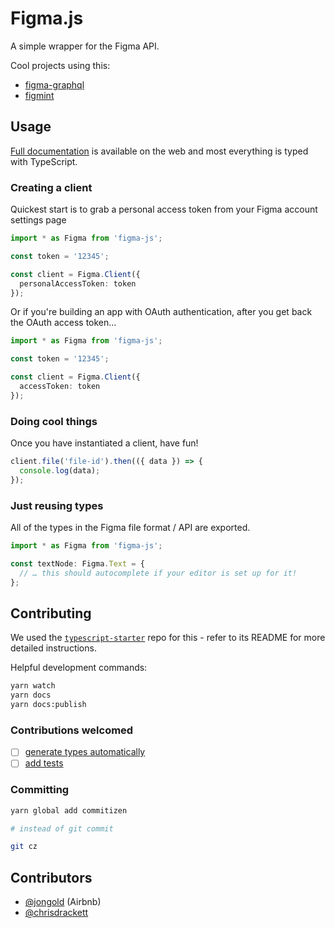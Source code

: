 # Figma.js

A simple wrapper for the Figma API.

Cool projects using this:
- [figma-graphql](https://github.com/braposo/figma-graphql)
- [figmint](https://github.com/tiltshift/figmint)

## Usage

[Full documentation](http://jongold.github.io/figma-js) is available on the web and most everything is typed with TypeScript.

### Creating a client

Quickest start is to grab a personal access token from your Figma account settings page

```typescript
import * as Figma from 'figma-js';

const token = '12345';

const client = Figma.Client({
  personalAccessToken: token
});
```

Or if you're building an app with OAuth authentication, after you get back the OAuth access token...

```typescript
import * as Figma from 'figma-js';

const token = '12345';

const client = Figma.Client({
  accessToken: token
});
```

### Doing cool things

Once you have instantiated a client, have fun!

```typescript
client.file('file-id').then(({ data }) => {
  console.log(data);
});
```

### Just reusing types

All of the types in the Figma file format / API are exported.

```typescript
import * as Figma from 'figma-js';

const textNode: Figma.Text = {
  // … this should autocomplete if your editor is set up for it!
};
```

## Contributing

We used the [`typescript-starter`](https://github.com/bitjson/typescript-starter) repo for this - refer to its README for more detailed instructions.

Helpful development commands:

```sh
yarn watch
yarn docs
yarn docs:publish
```

### Contributions welcomed

* [ ] [generate types automatically](https://github.com/jongold/figma-js/issues/1)
* [ ] [add tests](https://github.com/jongold/figma-js/issues/2)

### Committing

```sh
yarn global add commitizen

# instead of git commit

git cz
```

## Contributors

* [@jongold](https://github.com/jongold/) (Airbnb)
* [@chrisdrackett](https://github.com/chrisdrackett/)
